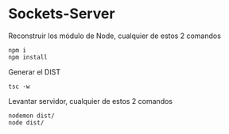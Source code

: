 

# Sockets-Server

Reconstruir los módulo de Node, cualquier de estos 2 comandos
```
npm i
npm install
```


Generar el DIST
```
tsc -w
```


Levantar servidor, cualquier de estos 2 comandos
```
nodemon dist/
node dist/
```